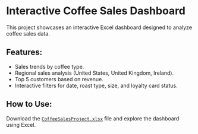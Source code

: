 # Interactive Coffee Sales Dashboard

This project showcases an interactive Excel dashboard designed to analyze coffee sales data. 

## Features:
- Sales trends by coffee type.
- Regional sales analysis (United States, United Kingdom, Ireland).
- Top 5 customers based on revenue.
- Interactive filters for date, roast type, size, and loyalty card status.

## How to Use:
Download the [`CoffeeSalesProject.xlsx`](https://view.officeapps.live.com/op/view.aspxsrc=https%3A%2F%2Fraw.githubusercontent.com%2FRishabhInsights%2FExcel_Project%2Frefs%2Fheads%2Fmain%2FCoffeeOrdersProject.xlsx&wdOrigin=BROWSELINK) file and explore the dashboard using Excel.
